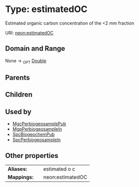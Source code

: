 
# Type: estimatedOC


Estimated organic carbon concentration of the <2 mm fraction

URI: [neon:estimatedOC](https://data.neonscience.org/estimatedOC)


## Domain and Range

None ->  <sub>OPT</sub> [Double](types/Double.md)

## Parents


## Children


## Used by

 * [MgcPerbiogeosamplePub](MgcPerbiogeosamplePub.md)
 * [MgpPerbiogeosampleIn](MgpPerbiogeosampleIn.md)
 * [SpcBiogeochemPub](SpcBiogeochemPub.md)
 * [SpcPerbiogeosampleIn](SpcPerbiogeosampleIn.md)

## Other properties

|  |  |  |
| --- | --- | --- |
| **Aliases:** | | estimated o c |
| **Mappings:** | | neon:estimatedOC |

